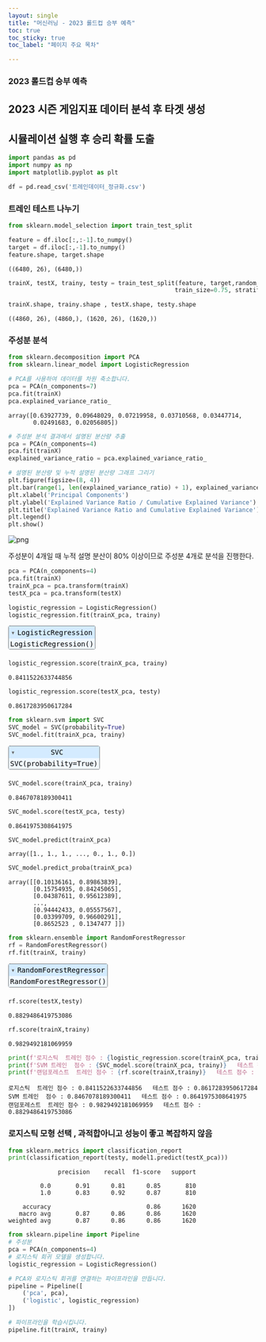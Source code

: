 ```yaml
--- 
layout: single
title: "머신러닝 - 2023 롤드컵 승부 예측"
toc: true
toc_sticky: true
toc_label: "페이지 주요 목차"

---
```


### 2023 롤드컵 승부 예측 
## 2023 시즌 게임지표 데이터 분석 후 타겟 생성  
## 시뮬레이션 실행 후 승리 확률 도출

```python
import pandas as pd
import numpy as np
import matplotlib.pyplot as plt
```


```python
df = pd.read_csv('트레인데이터_정규화.csv')
```

### 트레인 테스트 나누기


```python
from sklearn.model_selection import train_test_split
```


```python
feature = df.iloc[:,:-1].to_numpy()
target = df.iloc[:,-1].to_numpy()
feature.shape, target.shape
```




    ((6480, 26), (6480,))




```python
trainX, testX, trainy, testy = train_test_split(feature, target,random_state=12,
                                               train_size=0.75, stratify=target)
```


```python
trainX.shape, trainy.shape , testX.shape, testy.shape
```




    ((4860, 26), (4860,), (1620, 26), (1620,))



### 주성분 분석


```python
from sklearn.decomposition import PCA
from sklearn.linear_model import LogisticRegression
```


```python
# PCA를 사용하여 데이터를 차원 축소합니다.
pca = PCA(n_components=7)  
pca.fit(trainX)
pca.explained_variance_ratio_
```




    array([0.63927739, 0.09648029, 0.07219958, 0.03710568, 0.03447714,
           0.02491683, 0.02056805])




```python
# 주성분 분석 결과에서 설명된 분산량 추출
pca = PCA(n_components=4)  
pca.fit(trainX)
explained_variance_ratio = pca.explained_variance_ratio_

# 설명된 분산량 및 누적 설명된 분산량 그래프 그리기
plt.figure(figsize=(8, 4))
plt.bar(range(1, len(explained_variance_ratio) + 1), explained_variance_ratio, alpha=0.7, align='center', label='Explained Variance Ratio', color='b')
plt.xlabel('Principal Components')
plt.ylabel('Explained Variance Ratio / Cumulative Explained Variance')
plt.title('Explained Variance Ratio and Cumulative Explained Variance')
plt.legend()
plt.show()
```


    
![png](output_10_0.png)
    


주성분이 4개일 때 누적 설명 분산이 80% 이상이므로 주성분 4개로 분석을 진행한다.


```python
pca = PCA(n_components=4)  
pca.fit(trainX)
trainX_pca = pca.transform(trainX)
testX_pca = pca.transform(testX)
```


```python
logistic_regression = LogisticRegression()
logistic_regression.fit(trainX_pca, trainy)
```




<style>#sk-container-id-2 {color: black;}#sk-container-id-2 pre{padding: 0;}#sk-container-id-2 div.sk-toggleable {background-color: white;}#sk-container-id-2 label.sk-toggleable__label {cursor: pointer;display: block;width: 100%;margin-bottom: 0;padding: 0.3em;box-sizing: border-box;text-align: center;}#sk-container-id-2 label.sk-toggleable__label-arrow:before {content: "▸";float: left;margin-right: 0.25em;color: #696969;}#sk-container-id-2 label.sk-toggleable__label-arrow:hover:before {color: black;}#sk-container-id-2 div.sk-estimator:hover label.sk-toggleable__label-arrow:before {color: black;}#sk-container-id-2 div.sk-toggleable__content {max-height: 0;max-width: 0;overflow: hidden;text-align: left;background-color: #f0f8ff;}#sk-container-id-2 div.sk-toggleable__content pre {margin: 0.2em;color: black;border-radius: 0.25em;background-color: #f0f8ff;}#sk-container-id-2 input.sk-toggleable__control:checked~div.sk-toggleable__content {max-height: 200px;max-width: 100%;overflow: auto;}#sk-container-id-2 input.sk-toggleable__control:checked~label.sk-toggleable__label-arrow:before {content: "▾";}#sk-container-id-2 div.sk-estimator input.sk-toggleable__control:checked~label.sk-toggleable__label {background-color: #d4ebff;}#sk-container-id-2 div.sk-label input.sk-toggleable__control:checked~label.sk-toggleable__label {background-color: #d4ebff;}#sk-container-id-2 input.sk-hidden--visually {border: 0;clip: rect(1px 1px 1px 1px);clip: rect(1px, 1px, 1px, 1px);height: 1px;margin: -1px;overflow: hidden;padding: 0;position: absolute;width: 1px;}#sk-container-id-2 div.sk-estimator {font-family: monospace;background-color: #f0f8ff;border: 1px dotted black;border-radius: 0.25em;box-sizing: border-box;margin-bottom: 0.5em;}#sk-container-id-2 div.sk-estimator:hover {background-color: #d4ebff;}#sk-container-id-2 div.sk-parallel-item::after {content: "";width: 100%;border-bottom: 1px solid gray;flex-grow: 1;}#sk-container-id-2 div.sk-label:hover label.sk-toggleable__label {background-color: #d4ebff;}#sk-container-id-2 div.sk-serial::before {content: "";position: absolute;border-left: 1px solid gray;box-sizing: border-box;top: 0;bottom: 0;left: 50%;z-index: 0;}#sk-container-id-2 div.sk-serial {display: flex;flex-direction: column;align-items: center;background-color: white;padding-right: 0.2em;padding-left: 0.2em;position: relative;}#sk-container-id-2 div.sk-item {position: relative;z-index: 1;}#sk-container-id-2 div.sk-parallel {display: flex;align-items: stretch;justify-content: center;background-color: white;position: relative;}#sk-container-id-2 div.sk-item::before, #sk-container-id-2 div.sk-parallel-item::before {content: "";position: absolute;border-left: 1px solid gray;box-sizing: border-box;top: 0;bottom: 0;left: 50%;z-index: -1;}#sk-container-id-2 div.sk-parallel-item {display: flex;flex-direction: column;z-index: 1;position: relative;background-color: white;}#sk-container-id-2 div.sk-parallel-item:first-child::after {align-self: flex-end;width: 50%;}#sk-container-id-2 div.sk-parallel-item:last-child::after {align-self: flex-start;width: 50%;}#sk-container-id-2 div.sk-parallel-item:only-child::after {width: 0;}#sk-container-id-2 div.sk-dashed-wrapped {border: 1px dashed gray;margin: 0 0.4em 0.5em 0.4em;box-sizing: border-box;padding-bottom: 0.4em;background-color: white;}#sk-container-id-2 div.sk-label label {font-family: monospace;font-weight: bold;display: inline-block;line-height: 1.2em;}#sk-container-id-2 div.sk-label-container {text-align: center;}#sk-container-id-2 div.sk-container {/* jupyter's `normalize.less` sets `[hidden] { display: none; }` but bootstrap.min.css set `[hidden] { display: none !important; }` so we also need the `!important` here to be able to override the default hidden behavior on the sphinx rendered scikit-learn.org. See: https://github.com/scikit-learn/scikit-learn/issues/21755 */display: inline-block !important;position: relative;}#sk-container-id-2 div.sk-text-repr-fallback {display: none;}</style><div id="sk-container-id-2" class="sk-top-container"><div class="sk-text-repr-fallback"><pre>LogisticRegression()</pre><b>In a Jupyter environment, please rerun this cell to show the HTML representation or trust the notebook. <br />On GitHub, the HTML representation is unable to render, please try loading this page with nbviewer.org.</b></div><div class="sk-container" hidden><div class="sk-item"><div class="sk-estimator sk-toggleable"><input class="sk-toggleable__control sk-hidden--visually" id="sk-estimator-id-2" type="checkbox" checked><label for="sk-estimator-id-2" class="sk-toggleable__label sk-toggleable__label-arrow">LogisticRegression</label><div class="sk-toggleable__content"><pre>LogisticRegression()</pre></div></div></div></div></div>




```python
logistic_regression.score(trainX_pca, trainy)
```




    0.8411522633744856




```python
logistic_regression.score(testX_pca, testy)
```




    0.8617283950617284




```python
from sklearn.svm import SVC 
SVC_model = SVC(probability=True)
SVC_model.fit(trainX_pca, trainy)
```




<style>#sk-container-id-3 {color: black;}#sk-container-id-3 pre{padding: 0;}#sk-container-id-3 div.sk-toggleable {background-color: white;}#sk-container-id-3 label.sk-toggleable__label {cursor: pointer;display: block;width: 100%;margin-bottom: 0;padding: 0.3em;box-sizing: border-box;text-align: center;}#sk-container-id-3 label.sk-toggleable__label-arrow:before {content: "▸";float: left;margin-right: 0.25em;color: #696969;}#sk-container-id-3 label.sk-toggleable__label-arrow:hover:before {color: black;}#sk-container-id-3 div.sk-estimator:hover label.sk-toggleable__label-arrow:before {color: black;}#sk-container-id-3 div.sk-toggleable__content {max-height: 0;max-width: 0;overflow: hidden;text-align: left;background-color: #f0f8ff;}#sk-container-id-3 div.sk-toggleable__content pre {margin: 0.2em;color: black;border-radius: 0.25em;background-color: #f0f8ff;}#sk-container-id-3 input.sk-toggleable__control:checked~div.sk-toggleable__content {max-height: 200px;max-width: 100%;overflow: auto;}#sk-container-id-3 input.sk-toggleable__control:checked~label.sk-toggleable__label-arrow:before {content: "▾";}#sk-container-id-3 div.sk-estimator input.sk-toggleable__control:checked~label.sk-toggleable__label {background-color: #d4ebff;}#sk-container-id-3 div.sk-label input.sk-toggleable__control:checked~label.sk-toggleable__label {background-color: #d4ebff;}#sk-container-id-3 input.sk-hidden--visually {border: 0;clip: rect(1px 1px 1px 1px);clip: rect(1px, 1px, 1px, 1px);height: 1px;margin: -1px;overflow: hidden;padding: 0;position: absolute;width: 1px;}#sk-container-id-3 div.sk-estimator {font-family: monospace;background-color: #f0f8ff;border: 1px dotted black;border-radius: 0.25em;box-sizing: border-box;margin-bottom: 0.5em;}#sk-container-id-3 div.sk-estimator:hover {background-color: #d4ebff;}#sk-container-id-3 div.sk-parallel-item::after {content: "";width: 100%;border-bottom: 1px solid gray;flex-grow: 1;}#sk-container-id-3 div.sk-label:hover label.sk-toggleable__label {background-color: #d4ebff;}#sk-container-id-3 div.sk-serial::before {content: "";position: absolute;border-left: 1px solid gray;box-sizing: border-box;top: 0;bottom: 0;left: 50%;z-index: 0;}#sk-container-id-3 div.sk-serial {display: flex;flex-direction: column;align-items: center;background-color: white;padding-right: 0.2em;padding-left: 0.2em;position: relative;}#sk-container-id-3 div.sk-item {position: relative;z-index: 1;}#sk-container-id-3 div.sk-parallel {display: flex;align-items: stretch;justify-content: center;background-color: white;position: relative;}#sk-container-id-3 div.sk-item::before, #sk-container-id-3 div.sk-parallel-item::before {content: "";position: absolute;border-left: 1px solid gray;box-sizing: border-box;top: 0;bottom: 0;left: 50%;z-index: -1;}#sk-container-id-3 div.sk-parallel-item {display: flex;flex-direction: column;z-index: 1;position: relative;background-color: white;}#sk-container-id-3 div.sk-parallel-item:first-child::after {align-self: flex-end;width: 50%;}#sk-container-id-3 div.sk-parallel-item:last-child::after {align-self: flex-start;width: 50%;}#sk-container-id-3 div.sk-parallel-item:only-child::after {width: 0;}#sk-container-id-3 div.sk-dashed-wrapped {border: 1px dashed gray;margin: 0 0.4em 0.5em 0.4em;box-sizing: border-box;padding-bottom: 0.4em;background-color: white;}#sk-container-id-3 div.sk-label label {font-family: monospace;font-weight: bold;display: inline-block;line-height: 1.2em;}#sk-container-id-3 div.sk-label-container {text-align: center;}#sk-container-id-3 div.sk-container {/* jupyter's `normalize.less` sets `[hidden] { display: none; }` but bootstrap.min.css set `[hidden] { display: none !important; }` so we also need the `!important` here to be able to override the default hidden behavior on the sphinx rendered scikit-learn.org. See: https://github.com/scikit-learn/scikit-learn/issues/21755 */display: inline-block !important;position: relative;}#sk-container-id-3 div.sk-text-repr-fallback {display: none;}</style><div id="sk-container-id-3" class="sk-top-container"><div class="sk-text-repr-fallback"><pre>SVC(probability=True)</pre><b>In a Jupyter environment, please rerun this cell to show the HTML representation or trust the notebook. <br />On GitHub, the HTML representation is unable to render, please try loading this page with nbviewer.org.</b></div><div class="sk-container" hidden><div class="sk-item"><div class="sk-estimator sk-toggleable"><input class="sk-toggleable__control sk-hidden--visually" id="sk-estimator-id-3" type="checkbox" checked><label for="sk-estimator-id-3" class="sk-toggleable__label sk-toggleable__label-arrow">SVC</label><div class="sk-toggleable__content"><pre>SVC(probability=True)</pre></div></div></div></div></div>




```python
SVC_model.score(trainX_pca, trainy)
```




    0.8467078189300411




```python
SVC_model.score(testX_pca, testy)
```




    0.8641975308641975




```python
SVC_model.predict(trainX_pca)
```




    array([1., 1., 1., ..., 0., 1., 0.])




```python
SVC_model.predict_proba(trainX_pca)
```




    array([[0.10136161, 0.89863839],
           [0.15754935, 0.84245065],
           [0.04387611, 0.95612389],
           ...,
           [0.94442433, 0.05557567],
           [0.03399709, 0.96600291],
           [0.8652523 , 0.1347477 ]])




```python
from sklearn.ensemble import RandomForestRegressor
rf = RandomForestRegressor()
rf.fit(trainX, trainy)
```




<style>#sk-container-id-4 {color: black;}#sk-container-id-4 pre{padding: 0;}#sk-container-id-4 div.sk-toggleable {background-color: white;}#sk-container-id-4 label.sk-toggleable__label {cursor: pointer;display: block;width: 100%;margin-bottom: 0;padding: 0.3em;box-sizing: border-box;text-align: center;}#sk-container-id-4 label.sk-toggleable__label-arrow:before {content: "▸";float: left;margin-right: 0.25em;color: #696969;}#sk-container-id-4 label.sk-toggleable__label-arrow:hover:before {color: black;}#sk-container-id-4 div.sk-estimator:hover label.sk-toggleable__label-arrow:before {color: black;}#sk-container-id-4 div.sk-toggleable__content {max-height: 0;max-width: 0;overflow: hidden;text-align: left;background-color: #f0f8ff;}#sk-container-id-4 div.sk-toggleable__content pre {margin: 0.2em;color: black;border-radius: 0.25em;background-color: #f0f8ff;}#sk-container-id-4 input.sk-toggleable__control:checked~div.sk-toggleable__content {max-height: 200px;max-width: 100%;overflow: auto;}#sk-container-id-4 input.sk-toggleable__control:checked~label.sk-toggleable__label-arrow:before {content: "▾";}#sk-container-id-4 div.sk-estimator input.sk-toggleable__control:checked~label.sk-toggleable__label {background-color: #d4ebff;}#sk-container-id-4 div.sk-label input.sk-toggleable__control:checked~label.sk-toggleable__label {background-color: #d4ebff;}#sk-container-id-4 input.sk-hidden--visually {border: 0;clip: rect(1px 1px 1px 1px);clip: rect(1px, 1px, 1px, 1px);height: 1px;margin: -1px;overflow: hidden;padding: 0;position: absolute;width: 1px;}#sk-container-id-4 div.sk-estimator {font-family: monospace;background-color: #f0f8ff;border: 1px dotted black;border-radius: 0.25em;box-sizing: border-box;margin-bottom: 0.5em;}#sk-container-id-4 div.sk-estimator:hover {background-color: #d4ebff;}#sk-container-id-4 div.sk-parallel-item::after {content: "";width: 100%;border-bottom: 1px solid gray;flex-grow: 1;}#sk-container-id-4 div.sk-label:hover label.sk-toggleable__label {background-color: #d4ebff;}#sk-container-id-4 div.sk-serial::before {content: "";position: absolute;border-left: 1px solid gray;box-sizing: border-box;top: 0;bottom: 0;left: 50%;z-index: 0;}#sk-container-id-4 div.sk-serial {display: flex;flex-direction: column;align-items: center;background-color: white;padding-right: 0.2em;padding-left: 0.2em;position: relative;}#sk-container-id-4 div.sk-item {position: relative;z-index: 1;}#sk-container-id-4 div.sk-parallel {display: flex;align-items: stretch;justify-content: center;background-color: white;position: relative;}#sk-container-id-4 div.sk-item::before, #sk-container-id-4 div.sk-parallel-item::before {content: "";position: absolute;border-left: 1px solid gray;box-sizing: border-box;top: 0;bottom: 0;left: 50%;z-index: -1;}#sk-container-id-4 div.sk-parallel-item {display: flex;flex-direction: column;z-index: 1;position: relative;background-color: white;}#sk-container-id-4 div.sk-parallel-item:first-child::after {align-self: flex-end;width: 50%;}#sk-container-id-4 div.sk-parallel-item:last-child::after {align-self: flex-start;width: 50%;}#sk-container-id-4 div.sk-parallel-item:only-child::after {width: 0;}#sk-container-id-4 div.sk-dashed-wrapped {border: 1px dashed gray;margin: 0 0.4em 0.5em 0.4em;box-sizing: border-box;padding-bottom: 0.4em;background-color: white;}#sk-container-id-4 div.sk-label label {font-family: monospace;font-weight: bold;display: inline-block;line-height: 1.2em;}#sk-container-id-4 div.sk-label-container {text-align: center;}#sk-container-id-4 div.sk-container {/* jupyter's `normalize.less` sets `[hidden] { display: none; }` but bootstrap.min.css set `[hidden] { display: none !important; }` so we also need the `!important` here to be able to override the default hidden behavior on the sphinx rendered scikit-learn.org. See: https://github.com/scikit-learn/scikit-learn/issues/21755 */display: inline-block !important;position: relative;}#sk-container-id-4 div.sk-text-repr-fallback {display: none;}</style><div id="sk-container-id-4" class="sk-top-container"><div class="sk-text-repr-fallback"><pre>RandomForestRegressor()</pre><b>In a Jupyter environment, please rerun this cell to show the HTML representation or trust the notebook. <br />On GitHub, the HTML representation is unable to render, please try loading this page with nbviewer.org.</b></div><div class="sk-container" hidden><div class="sk-item"><div class="sk-estimator sk-toggleable"><input class="sk-toggleable__control sk-hidden--visually" id="sk-estimator-id-4" type="checkbox" checked><label for="sk-estimator-id-4" class="sk-toggleable__label sk-toggleable__label-arrow">RandomForestRegressor</label><div class="sk-toggleable__content"><pre>RandomForestRegressor()</pre></div></div></div></div></div>




```python
rf.score(testX,testy)
```




    0.8829486419753086




```python
rf.score(trainX,trainy)
```




    0.9829492181069959




```python
print(f'로지스틱  트레인 점수 : {logistic_regression.score(trainX_pca, trainy)}   테스트 점수 : {logistic_regression.score(testX_pca, testy)}')
print(f'SVM 트레인  점수 : {SVC_model.score(trainX_pca, trainy)}   테스트 점수 : {SVC_model.score(testX_pca, testy)}')
print(f'랜덤포레스트  트레인 점수 : {rf.score(trainX,trainy)}   테스트 점수 : {rf.score(testX,testy)}')
```

    로지스틱  트레인 점수 : 0.8411522633744856   테스트 점수 : 0.8617283950617284
    SVM 트레인  점수 : 0.8467078189300411   테스트 점수 : 0.8641975308641975
    랜덤포레스트  트레인 점수 : 0.9829492181069959   테스트 점수 : 0.8829486419753086
    

### 로지스틱 모형 선택 , 과적합아니고 성능이 좋고 복잡하지 않음


```python
from sklearn.metrics import classification_report
print(classification_report(testy, model1.predict(testX_pca)))
```

                  precision    recall  f1-score   support
    
             0.0       0.91      0.81      0.85       810
             1.0       0.83      0.92      0.87       810
    
        accuracy                           0.86      1620
       macro avg       0.87      0.86      0.86      1620
    weighted avg       0.87      0.86      0.86      1620
    
    


```python
from sklearn.pipeline import Pipeline
# 주성분
pca = PCA(n_components=4)
# 로지스틱 회귀 모델을 생성합니다.
logistic_regression = LogisticRegression()

# PCA와 로지스틱 회귀를 연결하는 파이프라인을 만듭니다.
pipeline = Pipeline([
    ('pca', pca),
    ('logistic', logistic_regression)
])

# 파이프라인을 학습시킵니다.
pipeline.fit(trainX, trainy)
```




<style>#sk-container-id-5 {color: black;}#sk-container-id-5 pre{padding: 0;}#sk-container-id-5 div.sk-toggleable {background-color: white;}#sk-container-id-5 label.sk-toggleable__label {cursor: pointer;display: block;width: 100%;margin-bottom: 0;padding: 0.3em;box-sizing: border-box;text-align: center;}#sk-container-id-5 label.sk-toggleable__label-arrow:before {content: "▸";float: left;margin-right: 0.25em;color: #696969;}#sk-container-id-5 label.sk-toggleable__label-arrow:hover:before {color: black;}#sk-container-id-5 div.sk-estimator:hover label.sk-toggleable__label-arrow:before {color: black;}#sk-container-id-5 div.sk-toggleable__content {max-height: 0;max-width: 0;overflow: hidden;text-align: left;background-color: #f0f8ff;}#sk-container-id-5 div.sk-toggleable__content pre {margin: 0.2em;color: black;border-radius: 0.25em;background-color: #f0f8ff;}#sk-container-id-5 input.sk-toggleable__control:checked~div.sk-toggleable__content {max-height: 200px;max-width: 100%;overflow: auto;}#sk-container-id-5 input.sk-toggleable__control:checked~label.sk-toggleable__label-arrow:before {content: "▾";}#sk-container-id-5 div.sk-estimator input.sk-toggleable__control:checked~label.sk-toggleable__label {background-color: #d4ebff;}#sk-container-id-5 div.sk-label input.sk-toggleable__control:checked~label.sk-toggleable__label {background-color: #d4ebff;}#sk-container-id-5 input.sk-hidden--visually {border: 0;clip: rect(1px 1px 1px 1px);clip: rect(1px, 1px, 1px, 1px);height: 1px;margin: -1px;overflow: hidden;padding: 0;position: absolute;width: 1px;}#sk-container-id-5 div.sk-estimator {font-family: monospace;background-color: #f0f8ff;border: 1px dotted black;border-radius: 0.25em;box-sizing: border-box;margin-bottom: 0.5em;}#sk-container-id-5 div.sk-estimator:hover {background-color: #d4ebff;}#sk-container-id-5 div.sk-parallel-item::after {content: "";width: 100%;border-bottom: 1px solid gray;flex-grow: 1;}#sk-container-id-5 div.sk-label:hover label.sk-toggleable__label {background-color: #d4ebff;}#sk-container-id-5 div.sk-serial::before {content: "";position: absolute;border-left: 1px solid gray;box-sizing: border-box;top: 0;bottom: 0;left: 50%;z-index: 0;}#sk-container-id-5 div.sk-serial {display: flex;flex-direction: column;align-items: center;background-color: white;padding-right: 0.2em;padding-left: 0.2em;position: relative;}#sk-container-id-5 div.sk-item {position: relative;z-index: 1;}#sk-container-id-5 div.sk-parallel {display: flex;align-items: stretch;justify-content: center;background-color: white;position: relative;}#sk-container-id-5 div.sk-item::before, #sk-container-id-5 div.sk-parallel-item::before {content: "";position: absolute;border-left: 1px solid gray;box-sizing: border-box;top: 0;bottom: 0;left: 50%;z-index: -1;}#sk-container-id-5 div.sk-parallel-item {display: flex;flex-direction: column;z-index: 1;position: relative;background-color: white;}#sk-container-id-5 div.sk-parallel-item:first-child::after {align-self: flex-end;width: 50%;}#sk-container-id-5 div.sk-parallel-item:last-child::after {align-self: flex-start;width: 50%;}#sk-container-id-5 div.sk-parallel-item:only-child::after {width: 0;}#sk-container-id-5 div.sk-dashed-wrapped {border: 1px dashed gray;margin: 0 0.4em 0.5em 0.4em;box-sizing: border-box;padding-bottom: 0.4em;background-color: white;}#sk-container-id-5 div.sk-label label {font-family: monospace;font-weight: bold;display: inline-block;line-height: 1.2em;}#sk-container-id-5 div.sk-label-container {text-align: center;}#sk-container-id-5 div.sk-container {/* jupyter's `normalize.less` sets `[hidden] { display: none; }` but bootstrap.min.css set `[hidden] { display: none !important; }` so we also need the `!important` here to be able to override the default hidden behavior on the sphinx rendered scikit-learn.org. See: https://github.com/scikit-learn/scikit-learn/issues/21755 */display: inline-block !important;position: relative;}#sk-container-id-5 div.sk-text-repr-fallback {display: none;}</style><div id="sk-container-id-5" class="sk-top-container"><div class="sk-text-repr-fallback"><pre>Pipeline(steps=[(&#x27;pca&#x27;, PCA(n_components=4)),
                (&#x27;logistic&#x27;, LogisticRegression())])</pre><b>In a Jupyter environment, please rerun this cell to show the HTML representation or trust the notebook. <br />On GitHub, the HTML representation is unable to render, please try loading this page with nbviewer.org.</b></div><div class="sk-container" hidden><div class="sk-item sk-dashed-wrapped"><div class="sk-label-container"><div class="sk-label sk-toggleable"><input class="sk-toggleable__control sk-hidden--visually" id="sk-estimator-id-5" type="checkbox" ><label for="sk-estimator-id-5" class="sk-toggleable__label sk-toggleable__label-arrow">Pipeline</label><div class="sk-toggleable__content"><pre>Pipeline(steps=[(&#x27;pca&#x27;, PCA(n_components=4)),
                (&#x27;logistic&#x27;, LogisticRegression())])</pre></div></div></div><div class="sk-serial"><div class="sk-item"><div class="sk-estimator sk-toggleable"><input class="sk-toggleable__control sk-hidden--visually" id="sk-estimator-id-6" type="checkbox" ><label for="sk-estimator-id-6" class="sk-toggleable__label sk-toggleable__label-arrow">PCA</label><div class="sk-toggleable__content"><pre>PCA(n_components=4)</pre></div></div></div><div class="sk-item"><div class="sk-estimator sk-toggleable"><input class="sk-toggleable__control sk-hidden--visually" id="sk-estimator-id-7" type="checkbox" ><label for="sk-estimator-id-7" class="sk-toggleable__label sk-toggleable__label-arrow">LogisticRegression</label><div class="sk-toggleable__content"><pre>LogisticRegression()</pre></div></div></div></div></div></div></div>




```python
# 학습된 모델을 사용하여 예측을 수행합니다.
predicted_probabilities = logistic_regression.predict_proba(trainX_pca)[:, 1].round(2)
predicted_probabilities
```




    array([0.92, 0.76, 0.94, ..., 0.  , 0.89, 0.  ])




```python
import joblib
joblib.dump(pipeline, 'pca_logistic.pkl')
```




    ['pca_logistic.pkl']



### 최적화해봤는데 그냥 적합한거랑 별 차이 없음


```python
from sklearn.model_selection import GridSearchCV
from sklearn.pipeline import Pipeline
```


```python
pipeline = Pipeline([
    ('pca', pca),
    ('logistic', logistic_regression)
])
# 파라미터 그리드 설정
param_grid = {
    'logistic__C': [0.001, 0.01, 0.1, 1, 10, 100],  
    'logistic__penalty': ['l1', 'l2','elasticnet']      
}
grid_search = GridSearchCV(pipeline, param_grid, cv=5, scoring='accuracy')
grid_search.fit(trainX, trainy)

# 최적 파라미터 확인
best_params = grid_search.best_params_
print("최적 파라미터:", best_params)
```

    최적 파라미터: {'logistic__C': 1, 'logistic__penalty': 'l2'}
    

    C:\Users\LG\anaconda3\envs\my_python2\lib\site-packages\sklearn\model_selection\_validation.py:425: FitFailedWarning: 
    60 fits failed out of a total of 90.
    The score on these train-test partitions for these parameters will be set to nan.
    If these failures are not expected, you can try to debug them by setting error_score='raise'.
    
    Below are more details about the failures:
    --------------------------------------------------------------------------------
    30 fits failed with the following error:
    Traceback (most recent call last):
      File "C:\Users\LG\anaconda3\envs\my_python2\lib\site-packages\sklearn\model_selection\_validation.py", line 732, in _fit_and_score
        estimator.fit(X_train, y_train, **fit_params)
      File "C:\Users\LG\anaconda3\envs\my_python2\lib\site-packages\sklearn\base.py", line 1151, in wrapper
        return fit_method(estimator, *args, **kwargs)
      File "C:\Users\LG\anaconda3\envs\my_python2\lib\site-packages\sklearn\pipeline.py", line 420, in fit
        self._final_estimator.fit(Xt, y, **fit_params_last_step)
      File "C:\Users\LG\anaconda3\envs\my_python2\lib\site-packages\sklearn\base.py", line 1151, in wrapper
        return fit_method(estimator, *args, **kwargs)
      File "C:\Users\LG\anaconda3\envs\my_python2\lib\site-packages\sklearn\linear_model\_logistic.py", line 1168, in fit
        solver = _check_solver(self.solver, self.penalty, self.dual)
      File "C:\Users\LG\anaconda3\envs\my_python2\lib\site-packages\sklearn\linear_model\_logistic.py", line 56, in _check_solver
        raise ValueError(
    ValueError: Solver lbfgs supports only 'l2' or 'none' penalties, got l1 penalty.
    
    --------------------------------------------------------------------------------
    30 fits failed with the following error:
    Traceback (most recent call last):
      File "C:\Users\LG\anaconda3\envs\my_python2\lib\site-packages\sklearn\model_selection\_validation.py", line 732, in _fit_and_score
        estimator.fit(X_train, y_train, **fit_params)
      File "C:\Users\LG\anaconda3\envs\my_python2\lib\site-packages\sklearn\base.py", line 1151, in wrapper
        return fit_method(estimator, *args, **kwargs)
      File "C:\Users\LG\anaconda3\envs\my_python2\lib\site-packages\sklearn\pipeline.py", line 420, in fit
        self._final_estimator.fit(Xt, y, **fit_params_last_step)
      File "C:\Users\LG\anaconda3\envs\my_python2\lib\site-packages\sklearn\base.py", line 1151, in wrapper
        return fit_method(estimator, *args, **kwargs)
      File "C:\Users\LG\anaconda3\envs\my_python2\lib\site-packages\sklearn\linear_model\_logistic.py", line 1168, in fit
        solver = _check_solver(self.solver, self.penalty, self.dual)
      File "C:\Users\LG\anaconda3\envs\my_python2\lib\site-packages\sklearn\linear_model\_logistic.py", line 56, in _check_solver
        raise ValueError(
    ValueError: Solver lbfgs supports only 'l2' or 'none' penalties, got elasticnet penalty.
    
      warnings.warn(some_fits_failed_message, FitFailedWarning)
    C:\Users\LG\anaconda3\envs\my_python2\lib\site-packages\sklearn\model_selection\_search.py:976: UserWarning: One or more of the test scores are non-finite: [       nan 0.83045267        nan        nan 0.83744856        nan
            nan 0.83909465        nan        nan 0.84012346        nan
            nan 0.84012346        nan        nan 0.84012346        nan]
      warnings.warn(
    


```python
# 최적 파라미터로 모델 초기화
best_model = Pipeline([
    ('pca', PCA(n_components=4)),
    ('logistic', LogisticRegression(C=best_params['logistic__C'],penalty=best_params['logistic__penalty']))
])

# 최적 모델 학습
best_model.fit(trainX, trainy)
```




<style>#sk-container-id-5 {color: black;}#sk-container-id-5 pre{padding: 0;}#sk-container-id-5 div.sk-toggleable {background-color: white;}#sk-container-id-5 label.sk-toggleable__label {cursor: pointer;display: block;width: 100%;margin-bottom: 0;padding: 0.3em;box-sizing: border-box;text-align: center;}#sk-container-id-5 label.sk-toggleable__label-arrow:before {content: "▸";float: left;margin-right: 0.25em;color: #696969;}#sk-container-id-5 label.sk-toggleable__label-arrow:hover:before {color: black;}#sk-container-id-5 div.sk-estimator:hover label.sk-toggleable__label-arrow:before {color: black;}#sk-container-id-5 div.sk-toggleable__content {max-height: 0;max-width: 0;overflow: hidden;text-align: left;background-color: #f0f8ff;}#sk-container-id-5 div.sk-toggleable__content pre {margin: 0.2em;color: black;border-radius: 0.25em;background-color: #f0f8ff;}#sk-container-id-5 input.sk-toggleable__control:checked~div.sk-toggleable__content {max-height: 200px;max-width: 100%;overflow: auto;}#sk-container-id-5 input.sk-toggleable__control:checked~label.sk-toggleable__label-arrow:before {content: "▾";}#sk-container-id-5 div.sk-estimator input.sk-toggleable__control:checked~label.sk-toggleable__label {background-color: #d4ebff;}#sk-container-id-5 div.sk-label input.sk-toggleable__control:checked~label.sk-toggleable__label {background-color: #d4ebff;}#sk-container-id-5 input.sk-hidden--visually {border: 0;clip: rect(1px 1px 1px 1px);clip: rect(1px, 1px, 1px, 1px);height: 1px;margin: -1px;overflow: hidden;padding: 0;position: absolute;width: 1px;}#sk-container-id-5 div.sk-estimator {font-family: monospace;background-color: #f0f8ff;border: 1px dotted black;border-radius: 0.25em;box-sizing: border-box;margin-bottom: 0.5em;}#sk-container-id-5 div.sk-estimator:hover {background-color: #d4ebff;}#sk-container-id-5 div.sk-parallel-item::after {content: "";width: 100%;border-bottom: 1px solid gray;flex-grow: 1;}#sk-container-id-5 div.sk-label:hover label.sk-toggleable__label {background-color: #d4ebff;}#sk-container-id-5 div.sk-serial::before {content: "";position: absolute;border-left: 1px solid gray;box-sizing: border-box;top: 0;bottom: 0;left: 50%;z-index: 0;}#sk-container-id-5 div.sk-serial {display: flex;flex-direction: column;align-items: center;background-color: white;padding-right: 0.2em;padding-left: 0.2em;position: relative;}#sk-container-id-5 div.sk-item {position: relative;z-index: 1;}#sk-container-id-5 div.sk-parallel {display: flex;align-items: stretch;justify-content: center;background-color: white;position: relative;}#sk-container-id-5 div.sk-item::before, #sk-container-id-5 div.sk-parallel-item::before {content: "";position: absolute;border-left: 1px solid gray;box-sizing: border-box;top: 0;bottom: 0;left: 50%;z-index: -1;}#sk-container-id-5 div.sk-parallel-item {display: flex;flex-direction: column;z-index: 1;position: relative;background-color: white;}#sk-container-id-5 div.sk-parallel-item:first-child::after {align-self: flex-end;width: 50%;}#sk-container-id-5 div.sk-parallel-item:last-child::after {align-self: flex-start;width: 50%;}#sk-container-id-5 div.sk-parallel-item:only-child::after {width: 0;}#sk-container-id-5 div.sk-dashed-wrapped {border: 1px dashed gray;margin: 0 0.4em 0.5em 0.4em;box-sizing: border-box;padding-bottom: 0.4em;background-color: white;}#sk-container-id-5 div.sk-label label {font-family: monospace;font-weight: bold;display: inline-block;line-height: 1.2em;}#sk-container-id-5 div.sk-label-container {text-align: center;}#sk-container-id-5 div.sk-container {/* jupyter's `normalize.less` sets `[hidden] { display: none; }` but bootstrap.min.css set `[hidden] { display: none !important; }` so we also need the `!important` here to be able to override the default hidden behavior on the sphinx rendered scikit-learn.org. See: https://github.com/scikit-learn/scikit-learn/issues/21755 */display: inline-block !important;position: relative;}#sk-container-id-5 div.sk-text-repr-fallback {display: none;}</style><div id="sk-container-id-5" class="sk-top-container"><div class="sk-text-repr-fallback"><pre>Pipeline(steps=[(&#x27;pca&#x27;, PCA(n_components=4)),
                (&#x27;logistic&#x27;, LogisticRegression(C=1))])</pre><b>In a Jupyter environment, please rerun this cell to show the HTML representation or trust the notebook. <br />On GitHub, the HTML representation is unable to render, please try loading this page with nbviewer.org.</b></div><div class="sk-container" hidden><div class="sk-item sk-dashed-wrapped"><div class="sk-label-container"><div class="sk-label sk-toggleable"><input class="sk-toggleable__control sk-hidden--visually" id="sk-estimator-id-11" type="checkbox" ><label for="sk-estimator-id-11" class="sk-toggleable__label sk-toggleable__label-arrow">Pipeline</label><div class="sk-toggleable__content"><pre>Pipeline(steps=[(&#x27;pca&#x27;, PCA(n_components=4)),
                (&#x27;logistic&#x27;, LogisticRegression(C=1))])</pre></div></div></div><div class="sk-serial"><div class="sk-item"><div class="sk-estimator sk-toggleable"><input class="sk-toggleable__control sk-hidden--visually" id="sk-estimator-id-12" type="checkbox" ><label for="sk-estimator-id-12" class="sk-toggleable__label sk-toggleable__label-arrow">PCA</label><div class="sk-toggleable__content"><pre>PCA(n_components=4)</pre></div></div></div><div class="sk-item"><div class="sk-estimator sk-toggleable"><input class="sk-toggleable__control sk-hidden--visually" id="sk-estimator-id-13" type="checkbox" ><label for="sk-estimator-id-13" class="sk-toggleable__label sk-toggleable__label-arrow">LogisticRegression</label><div class="sk-toggleable__content"><pre>LogisticRegression(C=1)</pre></div></div></div></div></div></div></div>




```python
# 최적화 전이 성능이 더 좋음
best_model.score(trainX, trainy), best_model.score(testX, testy)
```




    (0.8411522633744856, 0.8617283950617284)



### 예측


```python
team23_ = pd.read_csv('23시즌롤드컵참가팀.csv')
team23 = team23_.copy()
```


```python
team23['Region'].fillna('NA', inplace=True)
team23['Win rate'] = team23['Win rate'].str.replace('%',"").astype(float)
team23['Game duration'] = team23['Game duration'].apply(lambda x: x.split(':')[0])
team23['Game duration'] = team23['Game duration'].astype(int)
team23.replace('-', np.nan,inplace=True)
team23 = team23.fillna(value=team23.median(axis=0), axis=0)
team23 = team23.iloc[:,4:]
team23 = team23.astype(float)
```

    C:\Users\LG\AppData\Local\Temp\ipykernel_5528\1184068917.py:6: FutureWarning: The default value of numeric_only in DataFrame.median is deprecated. In a future version, it will default to False. In addition, specifying 'numeric_only=None' is deprecated. Select only valid columns or specify the value of numeric_only to silence this warning.
      team23 = team23.fillna(value=team23.median(axis=0), axis=0)
    


```python
from sklearn.preprocessing import RobustScaler

scaler = RobustScaler()
scaled_data = scaler.fit_transform(team23)
```


```python
import joblib
model1 = joblib.load('pca_logistic.pkl')
pred_ =  model1.predict_proba(scaled_data)[:,1].round(2)
pred_
```




    array([0.77, 0.68, 0.96, 0.98, 0.97, 0.37, 0.54, 0.35, 0.88, 0.17, 0.01,
           0.46, 0.77, 0.02, 0.27, 0.58])



### 최종데이터 만들기


```python
teamDF = pd.DataFrame(scaled_data)
teamDF.columns = team23_.columns[4:]
baedang = [10, 8, 5, 13, 2.25, 501, 7, 13, 15, 26, 67,301, 81,51, 201,  101]
teamDF['baedang'] = baedang
teamDF['result'] = pred_
teamDF['Name'] = team23_.Name
teamDF
```




<div>
<style scoped>
    .dataframe tbody tr th:only-of-type {
        vertical-align: middle;
    }

    .dataframe tbody tr th {
        vertical-align: top;
    }

    .dataframe thead th {
        text-align: right;
    }
</style>
<table border="1" class="dataframe">
  <thead>
    <tr style="text-align: right;">
      <th></th>
      <th>Win rate</th>
      <th>K:D</th>
      <th>GPM</th>
      <th>GDM</th>
      <th>Game duration</th>
      <th>Kills / game</th>
      <th>Deaths / game</th>
      <th>Towers killed</th>
      <th>Towers lost</th>
      <th>FB%</th>
      <th>...</th>
      <th>NASHPG</th>
      <th>NASH%</th>
      <th>CSM</th>
      <th>DPM</th>
      <th>WPM</th>
      <th>VWPM</th>
      <th>WCPM</th>
      <th>baedang</th>
      <th>result</th>
      <th>Name</th>
    </tr>
  </thead>
  <tbody>
    <tr>
      <th>0</th>
      <td>0.100200</td>
      <td>-0.169492</td>
      <td>0.494382</td>
      <td>0.232558</td>
      <td>0.0</td>
      <td>0.765432</td>
      <td>0.408602</td>
      <td>0.2</td>
      <td>-0.230769</td>
      <td>0.814371</td>
      <td>...</td>
      <td>0.461538</td>
      <td>-0.016484</td>
      <td>-0.115385</td>
      <td>0.058347</td>
      <td>1.75</td>
      <td>0.111111</td>
      <td>0.520548</td>
      <td>10.00</td>
      <td>0.77</td>
      <td>Bilibili Gaming</td>
    </tr>
    <tr>
      <th>1</th>
      <td>-0.180361</td>
      <td>-0.576271</td>
      <td>-0.029963</td>
      <td>-0.098191</td>
      <td>0.0</td>
      <td>-0.716049</td>
      <td>-0.150538</td>
      <td>0.0</td>
      <td>-0.076923</td>
      <td>-0.251497</td>
      <td>...</td>
      <td>0.615385</td>
      <td>0.203297</td>
      <td>0.346154</td>
      <td>-0.745543</td>
      <td>0.75</td>
      <td>0.592593</td>
      <td>0.027397</td>
      <td>8.00</td>
      <td>0.68</td>
      <td>T1</td>
    </tr>
    <tr>
      <th>2</th>
      <td>0.717435</td>
      <td>0.779661</td>
      <td>0.689139</td>
      <td>0.914729</td>
      <td>0.0</td>
      <td>-0.024691</td>
      <td>-1.096774</td>
      <td>1.0</td>
      <td>-0.307692</td>
      <td>1.149701</td>
      <td>...</td>
      <td>0.461538</td>
      <td>0.412088</td>
      <td>1.269231</td>
      <td>-0.719611</td>
      <td>-0.25</td>
      <td>-0.111111</td>
      <td>1.397260</td>
      <td>5.00</td>
      <td>0.96</td>
      <td>Gen.G eSports</td>
    </tr>
    <tr>
      <th>3</th>
      <td>0.533066</td>
      <td>0.881356</td>
      <td>0.119850</td>
      <td>0.263566</td>
      <td>0.0</td>
      <td>-0.567901</td>
      <td>-1.483871</td>
      <td>0.4</td>
      <td>-0.230769</td>
      <td>0.407186</td>
      <td>...</td>
      <td>-0.615385</td>
      <td>0.390110</td>
      <td>1.115385</td>
      <td>-2.003241</td>
      <td>0.25</td>
      <td>0.444444</td>
      <td>0.410959</td>
      <td>13.00</td>
      <td>0.98</td>
      <td>KT Rolster</td>
    </tr>
    <tr>
      <th>4</th>
      <td>1.190381</td>
      <td>1.084746</td>
      <td>1.198502</td>
      <td>1.266150</td>
      <td>-2.0</td>
      <td>0.814815</td>
      <td>-0.881720</td>
      <td>1.4</td>
      <td>-0.769231</td>
      <td>0.119760</td>
      <td>...</td>
      <td>-0.307692</td>
      <td>0.664835</td>
      <td>0.807692</td>
      <td>0.654781</td>
      <td>0.25</td>
      <td>-0.111111</td>
      <td>0.630137</td>
      <td>2.25</td>
      <td>0.97</td>
      <td>JD Gaming</td>
    </tr>
    <tr>
      <th>5</th>
      <td>0.653307</td>
      <td>0.169492</td>
      <td>1.123596</td>
      <td>0.563307</td>
      <td>-1.0</td>
      <td>1.308642</td>
      <td>0.408602</td>
      <td>1.0</td>
      <td>-0.153846</td>
      <td>-0.814371</td>
      <td>...</td>
      <td>-0.461538</td>
      <td>0.291209</td>
      <td>0.576923</td>
      <td>0.408428</td>
      <td>-0.25</td>
      <td>0.481481</td>
      <td>-0.465753</td>
      <td>501.00</td>
      <td>0.37</td>
      <td>GAM Esports</td>
    </tr>
    <tr>
      <th>6</th>
      <td>0.204409</td>
      <td>0.440678</td>
      <td>0.029963</td>
      <td>0.087855</td>
      <td>0.0</td>
      <td>0.419753</td>
      <td>-0.494624</td>
      <td>0.0</td>
      <td>0.230769</td>
      <td>0.970060</td>
      <td>...</td>
      <td>-0.153846</td>
      <td>0.016484</td>
      <td>-0.115385</td>
      <td>-0.116694</td>
      <td>0.00</td>
      <td>0.000000</td>
      <td>0.000000</td>
      <td>7.00</td>
      <td>0.54</td>
      <td>LNG Esports</td>
    </tr>
    <tr>
      <th>7</th>
      <td>-0.100200</td>
      <td>-0.237288</td>
      <td>-0.134831</td>
      <td>-0.087855</td>
      <td>-1.0</td>
      <td>-0.320988</td>
      <td>-0.279570</td>
      <td>-0.4</td>
      <td>0.153846</td>
      <td>-0.994012</td>
      <td>...</td>
      <td>-0.461538</td>
      <td>-0.291209</td>
      <td>-0.115385</td>
      <td>-1.011345</td>
      <td>0.00</td>
      <td>0.000000</td>
      <td>0.000000</td>
      <td>13.00</td>
      <td>0.35</td>
      <td>Weibo Gaming</td>
    </tr>
    <tr>
      <th>8</th>
      <td>-0.140281</td>
      <td>0.372881</td>
      <td>-0.479401</td>
      <td>-0.253230</td>
      <td>0.0</td>
      <td>-0.864198</td>
      <td>-1.225806</td>
      <td>-1.2</td>
      <td>0.076923</td>
      <td>0.862275</td>
      <td>...</td>
      <td>-0.615385</td>
      <td>-0.302198</td>
      <td>0.576923</td>
      <td>-0.602917</td>
      <td>1.25</td>
      <td>1.074074</td>
      <td>0.246575</td>
      <td>15.00</td>
      <td>0.88</td>
      <td>Dplus KIA</td>
    </tr>
    <tr>
      <th>9</th>
      <td>0.685371</td>
      <td>0.474576</td>
      <td>1.288390</td>
      <td>0.945736</td>
      <td>-2.0</td>
      <td>1.753086</td>
      <td>0.322581</td>
      <td>1.2</td>
      <td>-0.307692</td>
      <td>-0.526946</td>
      <td>...</td>
      <td>0.461538</td>
      <td>0.532967</td>
      <td>-0.730769</td>
      <td>0.667747</td>
      <td>-0.25</td>
      <td>-1.074074</td>
      <td>-1.342466</td>
      <td>26.00</td>
      <td>0.17</td>
      <td>G2 Esports</td>
    </tr>
    <tr>
      <th>10</th>
      <td>-1.118236</td>
      <td>-1.118644</td>
      <td>-0.734082</td>
      <td>-1.348837</td>
      <td>-1.0</td>
      <td>0.074074</td>
      <td>1.483871</td>
      <td>-1.4</td>
      <td>1.000000</td>
      <td>-0.467066</td>
      <td>...</td>
      <td>-2.307692</td>
      <td>-1.247253</td>
      <td>-1.038462</td>
      <td>-0.058347</td>
      <td>-0.75</td>
      <td>-0.629630</td>
      <td>-1.342466</td>
      <td>67.00</td>
      <td>0.01</td>
      <td>MAD Lions</td>
    </tr>
    <tr>
      <th>11</th>
      <td>-0.372745</td>
      <td>-0.542373</td>
      <td>-0.823970</td>
      <td>-1.049096</td>
      <td>1.0</td>
      <td>-0.271605</td>
      <td>0.150538</td>
      <td>-0.6</td>
      <td>1.307692</td>
      <td>0.323353</td>
      <td>...</td>
      <td>1.384615</td>
      <td>-0.642857</td>
      <td>-0.423077</td>
      <td>-1.439222</td>
      <td>-0.25</td>
      <td>-0.518519</td>
      <td>-0.684932</td>
      <td>301.00</td>
      <td>0.46</td>
      <td>Team BDS</td>
    </tr>
    <tr>
      <th>12</th>
      <td>0.541082</td>
      <td>0.169492</td>
      <td>0.329588</td>
      <td>0.377261</td>
      <td>0.0</td>
      <td>0.024691</td>
      <td>-0.494624</td>
      <td>0.2</td>
      <td>-0.076923</td>
      <td>-0.119760</td>
      <td>...</td>
      <td>0.769231</td>
      <td>0.115385</td>
      <td>0.500000</td>
      <td>0.200972</td>
      <td>0.75</td>
      <td>-0.777778</td>
      <td>-0.027397</td>
      <td>81.00</td>
      <td>0.77</td>
      <td>Cloud9</td>
    </tr>
    <tr>
      <th>13</th>
      <td>-1.030060</td>
      <td>-0.949153</td>
      <td>-0.449438</td>
      <td>-1.338501</td>
      <td>0.0</td>
      <td>-0.024691</td>
      <td>1.053763</td>
      <td>-1.8</td>
      <td>1.307692</td>
      <td>-0.383234</td>
      <td>...</td>
      <td>-0.923077</td>
      <td>-1.554945</td>
      <td>-0.423077</td>
      <td>0.252836</td>
      <td>-0.75</td>
      <td>-1.111111</td>
      <td>-1.013699</td>
      <td>51.00</td>
      <td>0.02</td>
      <td>Fnatic</td>
    </tr>
    <tr>
      <th>14</th>
      <td>-0.893788</td>
      <td>-0.847458</td>
      <td>-0.329588</td>
      <td>-0.418605</td>
      <td>1.0</td>
      <td>-0.567901</td>
      <td>0.365591</td>
      <td>-0.2</td>
      <td>0.692308</td>
      <td>0.419162</td>
      <td>...</td>
      <td>0.153846</td>
      <td>-1.005495</td>
      <td>0.115385</td>
      <td>0.181524</td>
      <td>-0.25</td>
      <td>0.481481</td>
      <td>0.246575</td>
      <td>201.00</td>
      <td>0.27</td>
      <td>Team Liquid</td>
    </tr>
    <tr>
      <th>15</th>
      <td>-0.605210</td>
      <td>-0.440678</td>
      <td>-0.659176</td>
      <td>-1.307494</td>
      <td>3.0</td>
      <td>0.567901</td>
      <td>0.666667</td>
      <td>-0.4</td>
      <td>1.230769</td>
      <td>-1.149701</td>
      <td>...</td>
      <td>4.769231</td>
      <td>-0.807692</td>
      <td>-0.884615</td>
      <td>0.337115</td>
      <td>2.75</td>
      <td>0.370370</td>
      <td>-0.794521</td>
      <td>101.00</td>
      <td>0.58</td>
      <td>NRG</td>
    </tr>
  </tbody>
</table>
<p>16 rows × 29 columns</p>
</div>




```python
meta = pd.read_csv('팀별메타챔사용횟수.csv')
meta.rename({'team':'Name'},axis=1, inplace=True)
teamStat = pd.read_csv('팀능력_전처리.csv')
teamStat.rename({'team':'Name'}, axis=1, inplace=True)
```


```python
teamDF=teamDF.merge(meta, on='Name')
teamDF=teamDF.merge(teamStat, on='Name')
teamDF.set_index('Name', inplace=True)

```


```python
teamDF.to_csv('23시즌롤드컵_최종데이터.csv', encoding='utf-8')
```

### 데이터 불러오기


```python
df = pd.read_csv('23시즌롤드컵_최종데이터.csv')
df.set_index('Name',inplace=True)
```


```python
ndf = df.iloc[:,-7:]
ndf
```




<div>
<style scoped>
    .dataframe tbody tr th:only-of-type {
        vertical-align: middle;
    }

    .dataframe tbody tr th {
        vertical-align: top;
    }

    .dataframe thead th {
        text-align: right;
    }
</style>
<table border="1" class="dataframe">
  <thead>
    <tr style="text-align: right;">
      <th></th>
      <th>baedang</th>
      <th>result</th>
      <th>meta_pick</th>
      <th>total_pick</th>
      <th>Gold Per Minute</th>
      <th>Gold Differential per Minute</th>
      <th>Avg. Tower Difference</th>
    </tr>
    <tr>
      <th>Name</th>
      <th></th>
      <th></th>
      <th></th>
      <th></th>
      <th></th>
      <th></th>
      <th></th>
    </tr>
  </thead>
  <tbody>
    <tr>
      <th>Bilibili Gaming</th>
      <td>10.00</td>
      <td>0.77</td>
      <td>292</td>
      <td>636</td>
      <td>1901.0</td>
      <td>138.0</td>
      <td>2.6</td>
    </tr>
    <tr>
      <th>T1</th>
      <td>8.00</td>
      <td>0.68</td>
      <td>320</td>
      <td>593</td>
      <td>1869.0</td>
      <td>110.0</td>
      <td>2.4</td>
    </tr>
    <tr>
      <th>Gen.G eSports</th>
      <td>5.00</td>
      <td>0.96</td>
      <td>279</td>
      <td>557</td>
      <td>1921.0</td>
      <td>213.0</td>
      <td>3.3</td>
    </tr>
    <tr>
      <th>KT Rolster</th>
      <td>13.00</td>
      <td>0.98</td>
      <td>288</td>
      <td>546</td>
      <td>1878.0</td>
      <td>144.0</td>
      <td>2.8</td>
    </tr>
    <tr>
      <th>JD Gaming</th>
      <td>2.25</td>
      <td>0.97</td>
      <td>248</td>
      <td>515</td>
      <td>1949.0</td>
      <td>238.0</td>
      <td>3.9</td>
    </tr>
    <tr>
      <th>GAM Esports</th>
      <td>501.00</td>
      <td>0.37</td>
      <td>265</td>
      <td>482</td>
      <td>1938.0</td>
      <td>160.0</td>
      <td>2.8</td>
    </tr>
    <tr>
      <th>LNG Esports</th>
      <td>7.00</td>
      <td>0.54</td>
      <td>286</td>
      <td>491</td>
      <td>1872.0</td>
      <td>124.0</td>
      <td>2.0</td>
    </tr>
    <tr>
      <th>Weibo Gaming</th>
      <td>13.00</td>
      <td>0.35</td>
      <td>234</td>
      <td>440</td>
      <td>1862.0</td>
      <td>108.0</td>
      <td>1.8</td>
    </tr>
    <tr>
      <th>Dplus KIA</th>
      <td>15.00</td>
      <td>0.88</td>
      <td>206</td>
      <td>397</td>
      <td>1838.0</td>
      <td>92.0</td>
      <td>1.6</td>
    </tr>
    <tr>
      <th>G2 Esports</th>
      <td>26.00</td>
      <td>0.17</td>
      <td>180</td>
      <td>344</td>
      <td>1950.0</td>
      <td>196.0</td>
      <td>3.0</td>
    </tr>
    <tr>
      <th>MAD Lions</th>
      <td>67.00</td>
      <td>0.01</td>
      <td>199</td>
      <td>388</td>
      <td>1822.0</td>
      <td>-12.0</td>
      <td>0.2</td>
    </tr>
    <tr>
      <th>Team BDS</th>
      <td>301.00</td>
      <td>0.46</td>
      <td>170</td>
      <td>354</td>
      <td>1809.0</td>
      <td>0.0</td>
      <td>-0.1</td>
    </tr>
    <tr>
      <th>Cloud9</th>
      <td>81.00</td>
      <td>0.77</td>
      <td>153</td>
      <td>295</td>
      <td>1885.0</td>
      <td>140.0</td>
      <td>2.3</td>
    </tr>
    <tr>
      <th>Fnatic</th>
      <td>51.00</td>
      <td>0.02</td>
      <td>179</td>
      <td>303</td>
      <td>1839.0</td>
      <td>-14.0</td>
      <td>-0.4</td>
    </tr>
    <tr>
      <th>Team Liquid</th>
      <td>201.00</td>
      <td>0.27</td>
      <td>136</td>
      <td>249</td>
      <td>1838.0</td>
      <td>59.0</td>
      <td>1.0</td>
    </tr>
    <tr>
      <th>NRG</th>
      <td>101.00</td>
      <td>0.58</td>
      <td>130</td>
      <td>183</td>
      <td>1823.0</td>
      <td>-8.0</td>
      <td>0.6</td>
    </tr>
  </tbody>
</table>
</div>



### 1/baedang으로 도박사이트의 우승 확률


```python
ndf['baedang']=1/ndf.baedang
```

### 메타pick률 * 강팀일 확률 * 팀능력치 + 배당확률 => 예측값생성


```python
ndf['meta']= ndf['meta_pick']/ndf['total_pick']
```

### 예측


```python
# 한국,중국 1시드 -50, 마이너1시드 -200, 유럽1시드 -100, 북미 사실상1시드 -100으로 리그 독점및 불균형 값 조절
y = ndf['meta']*ndf['Gold Differential per Minute'] + (ndf['baedang']+ndf['result'])*ndf['Avg. Tower Difference'] + ndf['Gold Per Minute']
y[5]=y[5]-200
y[9]=y[9]-100
y[2]=y[2]-50
y[4]=y[4]-50
y[12]=y[12]-100
```


```python
teamName = y.index
teamName
```




    Index(['Bilibili Gaming', 'T1', 'Gen.G eSports', 'KT Rolster', 'JD Gaming',
           'GAM Esports', 'LNG Esports', 'Weibo Gaming', 'Dplus KIA', 'G2 Esports',
           'MAD Lions', 'Team BDS', 'Cloud9', 'Fnatic', 'Team Liquid', 'NRG'],
          dtype='object', name='Name')




```python
y = (y - y.mean())/y.std()
y
```




    Name
    Bilibili Gaming    0.985749
    T1                 0.452796
    Gen.G eSports      1.204314
    KT Rolster         0.843375
    JD Gaming          1.756008
    GAM Esports       -1.062367
    LNG Esports        0.677286
    Weibo Gaming       0.304829
    Dplus KIA         -0.178581
    G2 Esports         0.788628
    MAD Lions         -1.226057
    Team BDS          -1.327231
    Cloud9            -0.587041
    Fnatic            -1.008013
    Team Liquid       -0.424345
    NRG               -1.199349
    dtype: float64



### 팀별 승리 확률 출력


```python
teamA = []
teamB = []
for _ in range(10000):
    if  y['KT Rolster'] + np.random.randn() > y['Dplus KIA'] + np.random.randn():
        teamA.append(1)
        teamB.append(0)
    else:
        teamA.append(0)
        teamB.append(1)
```


```python
sum(teamA)/len(teamA), sum(teamB)/len(teamB)
```




    (0.7585, 0.2415)
